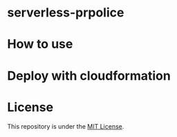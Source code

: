 # serverless-prpolice

# How to use

# Deploy with cloudformation

# License

This repository is under the [MIT License](LICENSE).
